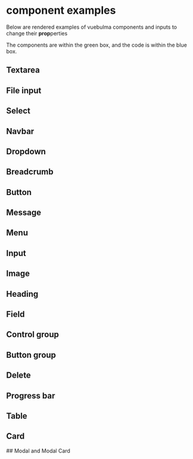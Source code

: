 # component examples

Below are rendered examples of vuebulma components and inputs to change their **prop**perties

The components are within the green box, and the code is within the blue box.

## Textarea

<ClientOnly>
<demo-iframe name="demo textarea">
 <demo-text-area/>
</demo-iframe>

## File input

<demo-iframe name="demo file input">
 <demo-file-input/>
</demo-iframe>

## Select

<demo-iframe name="demo select">
 <demo-select/>
</demo-iframe>

## Navbar

<demo-iframe name="demo navbar">
 <demo-navbar/>
</demo-iframe>

## Dropdown

<demo-iframe name="demo dropdown">
 <demo-dropdown/>
</demo-iframe>

## Breadcrumb

<demo-iframe name="demo breadcrumb">
 <demo-breadcrumb/>
</demo-iframe>

## Button

<demo-iframe name="demo button">
 <demo-button/>
</demo-iframe>

## Message

<demo-iframe name="demo message">
 <demo-message/>
</demo-iframe>

## Menu

<demo-iframe name="demo menu">
 <demo-menu/>
</demo-iframe>

## Input

<demo-iframe name="demo input">
 <demo-input/>
</demo-iframe>

## Image

<demo-iframe name="demo image">
 <demo-image/>
</demo-iframe>

## Heading

<demo-iframe name="demo heading">
 <demo-heading/>
</demo-iframe>

## Field

<demo-iframe name="demo field">
 <demo-field/>
</demo-iframe>

## Control group

<demo-iframe name="demo control group">
 <demo-control-group/>
</demo-iframe>

## Button  group

<demo-iframe name="demo button group">
 <demo-button-group/>
</demo-iframe>

## Delete

<demo-iframe name="demo delete">
 <demo-delete/>
</demo-iframe>

## Progress bar

<demo-iframe name="demo progress bar">
 <demo-progress/>
</demo-iframe>

## Table

<demo-iframe name="demo table">
 <demo-table/>
</demo-iframe>

## Card

<demo-iframe name="demo card">
 <demo-card/>
</demo-iframe>
## Modal and Modal Card

<demo-iframe name="demo modals">
 <demo-modal/>
</demo-iframe>


</ClientOnly>